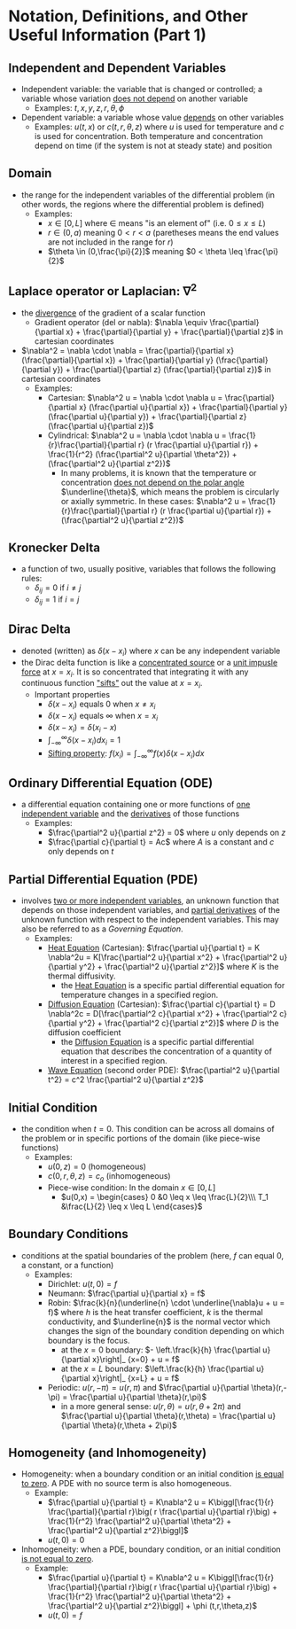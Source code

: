 # Notation, Definitions, and Other Useful Information (Part 1)

## Independent and Dependent Variables

- Independent variable: the variable that is changed or controlled; a variable whose variation <ins> does not depend</ins> on another variable  
    - Examples: $t, x, y, z, r, \theta, \phi$  
- Dependent variable: a variable whose value <ins> depends</ins> on other variables  
    - Examples: $u(t,x)$ or $c(t,r, \theta, z)$ where $u$ is used for temperature and $c$ is used for concentration. Both temperature and concentration depend on time (if the system is not at steady state) and position 

## Domain
- the range for the independent variables of the differential problem (in other words, the regions where the differential problem is defined)  
    - Examples:
        - $x \in [0,L]$ where $\in$ means "is an element of" (i.e. $0 \leq x \leq L$)
        - $r \in (0,a)$ meaning $0 < r < a$ (paretheses means the end values are not included in the range for $r$)
        - $\theta \in (0,\frac{\pi}{2}]$ meaning $0 < \theta \leq \frac{\pi}{2}$  

## Laplace operator or Laplacian: $\nabla^2$
- the <ins>divergence</ins> of the gradient of a scalar function
    - Gradient operator (del or nabla): $\nabla \equiv \frac{\partial}{\partial x} + \frac{\partial}{\partial y} + \frac{\partial}{\partial z}$ in cartesian coordinates 
- $\nabla^2 = \nabla \cdot \nabla = \frac{\partial}{\partial x} (\frac{\partial}{\partial x}) + \frac{\partial}{\partial y} (\frac{\partial}{\partial y}) + \frac{\partial}{\partial z} (\frac{\partial}{\partial z})$ in cartesian coordinates
    - Examples: 
        - Cartesian: $\nabla^2 u = \nabla \cdot \nabla u = \frac{\partial}{\partial x} (\frac{\partial u}{\partial x}) + \frac{\partial}{\partial y} (\frac{\partial u}{\partial y}) + \frac{\partial}{\partial z} (\frac{\partial u}{\partial z})$
        - Cylindrical: $\nabla^2 u = \nabla \cdot \nabla u = \frac{1}{r}\frac{\partial}{\partial r} (r \frac{\partial u}{\partial r}) + \frac{1}{r^2} (\frac{\partial^2 u}{\partial \theta^2}) + (\frac{\partial^2 u}{\partial z^2})$
            - In many problems, it is known that the temperature or concentration <ins> does not depend on the polar angle </ins> $\underline{\theta}$, which means the problem is circularly or axially symmetric. In these cases: $\nabla^2 u = \frac{1}{r}\frac{\partial}{\partial r} (r \frac{\partial u}{\partial r}) + (\frac{\partial^2 u}{\partial z^2})$
## Kronecker Delta
- a function of two, usually positive, variables that follows the following rules:
    - $\delta_{ij} = 0$ if $i \neq j$
    - $\delta_{ij} = 1$ if $i = j$

## Dirac Delta
- denoted (written) as $\delta(x-x_i)$ where $x$ can be any independent variable
- the Dirac delta function is like a <ins>concentrated source</ins> or a <ins>unit impusle force</ins> at $x=x_i$. It is so concentrated that integrating it with any continuous function <ins>"sifts"</ins> out the value at $x=x_i$.
    - Important properties
        - $\delta(x-x_i)$ equals 0 when $x \neq x_i$
        - $\delta(x-x_i)$ equals $\infty$ when $x=x_i$
        - $\delta(x-x_i) = \delta(x_i-x)$
        - $\int_{-\infty}^{\infty} \delta(x-x_i) dx_i =1$
        - <ins>Sifting property</ins>: $f(x_i) = \int_{-\infty}^{\infty} f(x) \delta(x-x_i) dx$

## Ordinary Differential Equation (ODE)
- a differential equation containing one or more functions of <ins> one independent variable</ins> and the <ins> derivatives</ins> of those functions
    - Examples:
        - $\frac{\partial^2 u}{\partial z^2} = 0$ where $u$ only depends on $z$
        - $\frac{\partial c}{\partial t} = Ac$ where $A$ is a constant and $c$ only depends on $t$

## Partial Differential Equation (PDE)
- involves <ins> two or more independent variables</ins>, an unknown function that depends on those independent variables, and <ins> partial derivatives</ins> of the unknown function with respect to the independent variables. This may also be referred to as a _Governing Equation_.
    - Examples:
        - <ins>Heat Equation</ins> (Cartesian): $\frac{\partial u}{\partial t} = K \nabla^2u = K[\frac{\partial^2 u}{\partial x^2} + \frac{\partial^2 u}{\partial y^2} + \frac{\partial^2 u}{\partial z^2}]$ where $K$ is the thermal diffusivity.
            - the <ins>Heat Equation</ins> is a specific partial differential equation for temperature changes in a specified region.
        - <ins>Diffusion Equation</ins> (Cartesian): $\frac{\partial c}{\partial t} = D \nabla^2c = D[\frac{\partial^2 c}{\partial x^2} + \frac{\partial^2 c}{\partial y^2} + \frac{\partial^2 c}{\partial z^2}]$ where $D$ is the diffusion coefficient
            - the <ins>Diffusion Equation</ins> is a specific partial differential equation that describes the concentration of a quantity of interest in a specified region.
        - <ins>Wave Equation</ins> (second order PDE): $\frac{\partial^2 u}{\partial t^2} = c^2 \frac{\partial^2 u}{\partial z^2}$ 

## Initial Condition
- the condition when $t=0$. This condition can be across all domains of the problem or in specific portions of the domain (like piece-wise functions)
    - Examples:
        - $u(0,z) = 0$ (homogeneous)
        - $c(0,r,\theta,z) = c_o$ (inhomogeneous)
        - Piece-wise condition: In the domain $x \in [0,L]$
            - $u(0,x) = 
                \begin{cases} 
                    0 &0 \leq x \leq \frac{L}{2}\\\
                    T_1 &\frac{L}{2} \leq x \leq L
                \end{cases}$ 

## Boundary Conditions
- conditions at the spatial boundaries of the problem (here, $f$ can equal 0, a constant, or a function)
    - Examples:
        - Dirichlet: $u(t,0) = f$
        - Neumann: $\frac{\partial u}{\partial x} = f$
        - Robin: $\frac{k}{n}(\underline{n} \cdot \underline{\nabla}u + u = f)$ where $h$ is the heat transfer coefficient, $k$ is the thermal conductivity, and $\underline{n}$ is the normal vector which changes the sign of the boundary condition depending on which boundary is the focus.
            - at the $x=0$ boundary: $- \left.\frac{k}{h} \frac{\partial u}{\partial x}\right|_ {x=0} + u = f$
            - at the $x=L$ boundary: $\left.\frac{k}{h} \frac{\partial u}{\partial x}\right|_ {x=L} + u = f$
        - Periodic: $u(r,-\pi) = u(r,\pi)$ and $\frac{\partial u}{\partial \theta}(r,-\pi) = \frac{\partial u}{\partial \theta}(r,\pi)$
            - in a more general sense: $u(r,\theta) = u(r, \theta + 2\pi)$ and $\frac{\partial u}{\partial \theta}(r,\theta) = \frac{\partial u}{\partial \theta}(r,\theta + 2\pi)$

## Homogeneity (and Inhomogeneity)
- Homogeneity: when a boundary condition or an initial condition <ins>is equal to zero</ins>. A PDE with no source term is also homogeneous.
    - Example:
        - $\frac{\partial u}{\partial t} = K\nabla^2 u = K\biggl[\frac{1}{r} \frac{\partial}{\partial r}\big( r \frac{\partial u}{\partial r}\big) + \frac{1}{r^2} \frac{\partial^2 u}{\partial \theta^2} + \frac{\partial^2 u}{\partial z^2}\biggl]$ 
        - $u(t,0) = 0$
- Inhomogeneity: when a PDE, boundary condition, or an initial condition <ins>is not equal to zero</ins>.
    - Example:
        - $\frac{\partial u}{\partial t} = K\nabla^2 u = K\biggl[\frac{1}{r} \frac{\partial}{\partial r}\big( r \frac{\partial u}{\partial r}\big) + \frac{1}{r^2} \frac{\partial^2 u}{\partial \theta^2} + \frac{\partial^2 u}{\partial z^2}\biggl] + \phi (t,r,\theta,z)$
        - $u(t,0) = f$
